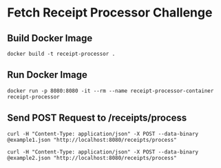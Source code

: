 # Fetch Receipt Processor Challenge
## Build Docker Image
```
docker build -t receipt-processor .
```
## Run Docker Image
```
docker run -p 8080:8080 -it --rm --name receipt-processor-container receipt-processor
```
## Send POST Request to /receipts/process
```
curl -H "Content-Type: application/json" -X POST --data-binary @example1.json "http://localhost:8080/receipts/process"
```
```
curl -H "Content-Type: application/json" -X POST --data-binary @example2.json "http://localhost:8080/receipts/process"
```